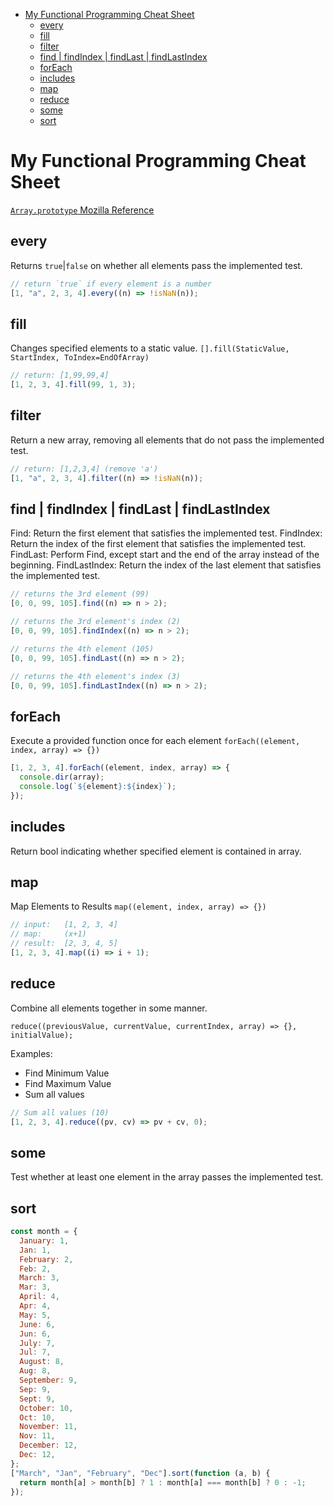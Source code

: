 - [My Functional Programming Cheat Sheet](#my-functional-programming-cheat-sheet)
  - [every](#every)
  - [fill](#fill)
  - [filter](#filter)
  - [find | findIndex | findLast | findLastIndex](#find--findindex--findlast--findlastindex)
  - [forEach](#foreach)
  - [includes](#includes)
  - [map](#map)
  - [reduce](#reduce)
  - [some](#some)
  - [sort](#sort)

# My Functional Programming Cheat Sheet

[`Array.prototype` Mozilla Reference](https://developer.mozilla.org/en-US/docs/Web/JavaScript/Reference/Global_Objects/Array/every)

## every

Returns `true`|`false` on whether all elements pass the implemented test.

```js
// return `true` if every element is a number
[1, "a", 2, 3, 4].every((n) => !isNaN(n));
```

## fill

Changes specified elements to a static value.
`[].fill(StaticValue, StartIndex, ToIndex=EndOfArray)`

```js
// return: [1,99,99,4]
[1, 2, 3, 4].fill(99, 1, 3);
```

## filter

Return a new array, removing all elements that do not pass the implemented test.

```js
// return: [1,2,3,4] (remove 'a')
[1, "a", 2, 3, 4].filter((n) => !isNaN(n));
```

## find | findIndex | findLast | findLastIndex

Find: Return the first element that satisfies the implemented test.
FindIndex: Return the index of the first element that satisfies the implemented test.
FindLast: Perform Find, except start and the end of the array instead of the beginning.
FindLastIndex: Return the index of the last element that satisfies the implemented test.

```js
// returns the 3rd element (99)
[0, 0, 99, 105].find((n) => n > 2);

// returns the 3rd element's index (2)
[0, 0, 99, 105].findIndex((n) => n > 2);

// returns the 4th element (105)
[0, 0, 99, 105].findLast((n) => n > 2);

// returns the 4th element's index (3)
[0, 0, 99, 105].findLastIndex((n) => n > 2);
```

## forEach

Execute a provided function once for each element
`forEach((element, index, array) => {})`

```js
[1, 2, 3, 4].forEach((element, index, array) => {
  console.dir(array);
  console.log(`${element}:${index}`);
});
```

## includes

Return bool indicating whether specified element is contained in array.

## map

Map Elements to Results
`map((element, index, array) => {})`

```js
// input:   [1, 2, 3, 4]
// map:     (x+1)
// result:  [2, 3, 4, 5]
[1, 2, 3, 4].map((i) => i + 1);
```

## reduce

Combine all elements together in some manner.

`reduce((previousValue, currentValue, currentIndex, array) => {}, initialValue);`

Examples:

- Find Minimum Value
- Find Maximum Value
- Sum all values

```js
// Sum all values (10)
[1, 2, 3, 4].reduce((pv, cv) => pv + cv, 0);
```

## some

Test whether at least one element in the array passes the implemented test.

## sort

```js
const month = {
  January: 1,
  Jan: 1,
  February: 2,
  Feb: 2,
  March: 3,
  Mar: 3,
  April: 4,
  Apr: 4,
  May: 5,
  June: 6,
  Jun: 6,
  July: 7,
  Jul: 7,
  August: 8,
  Aug: 8,
  September: 9,
  Sep: 9,
  Sept: 9,
  October: 10,
  Oct: 10,
  November: 11,
  Nov: 11,
  December: 12,
  Dec: 12,
};
["March", "Jan", "February", "Dec"].sort(function (a, b) {
  return month[a] > month[b] ? 1 : month[a] === month[b] ? 0 : -1;
});
```
